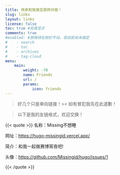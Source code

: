 ```yaml
---
title: 快来和我做互联网邻居！
slug: links
layout: links
license: false
toc: true #目录显示
comments: true
#enabled: #想保持右侧栏不动，但目前尚未搞定
#    - search
#    - toc
#    - archives
#    - tag-cloud
menu:
    main: 
        weight: -70
        name: Friends
        url: /
        params:
            icon: friends
---
```

>好几个只是单向链接！>< 如有冒犯我先在此道歉！

>以下是我的友链格式，欢迎交换！

{{< quote >}} 
名称：Missing不想睡

网址：https://hugo-missingid.vercel.app/

简介：和我一起做赛博宵夜吧!

头像：https://github.com/Missingid/hugo/issues/1

{{< /quote >}}

